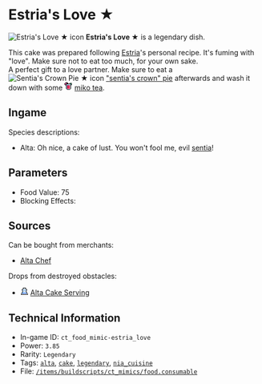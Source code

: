 # Estria's Love ★

<img src="https://raw.githubusercontent.com/Ceterai/Enternia/main/assetMissing.png" alt="Estria's Love ★ icon" loading="lazy" height=16px width="auto" /> **Estria's Love ★** is a legendary dish.

This cake was prepared following [Estria](https://ceterai.github.io/MyEnternia/Wiki/Estria)'s personal recipe. It's fuming with "love". Make sure not to eat too much, for your own sake.  
A perfect gift to a love partner. Make sure to eat a <img src="https://raw.githubusercontent.com/Ceterai/Enternia/main/assetMissing.png" alt="Sentia's Crown Pie ★ icon" loading="lazy" height=16px width="auto" /> ["sentia's crown" pie](https://ceterai.github.io/MyEnternia/Wiki/Sentia'sCrownPie) afterwards and wash it down with some <img src="https://raw.githubusercontent.com/Ceterai/Enternia/main/items/generic/food/tier2/ct_miko_tea.png" alt="Miko Tea icon" loading="lazy" height=16px width="auto" /> [miko tea](https://ceterai.github.io/MyEnternia/Wiki/MikoTea).

## Ingame

Species descriptions:

- Alta: Oh nice, a cake of lust. You won't fool me, evil [sentia](https://ceterai.github.io/MyEnternia/Wiki/sentia)!

## Parameters

- Food Value: 75
- Blocking Effects: 

## Sources

Can be bought from merchants:

- [Alta Chef](https://ceterai.github.io/MyEnternia/Wiki/AltaChef)

Drops from destroyed obstacles:

- <img src="https://raw.githubusercontent.com/Ceterai/Enternia/main/objects/alta/special/food/cake/icon.png" alt="Alta Cake Serving icon" loading="lazy" height=16px width="auto" /> [Alta Cake Serving](https://ceterai.github.io/MyEnternia/Wiki/AltaCakeServing)

## Technical Information

- In-game ID: `ct_food_mimic-estria_love`
- Power: `3.85`
- Rarity: `Legendary`
- Tags: [`alta`](https://ceterai.github.io/MyEnternia/Wiki/Tags/Alta), [`cake`](https://ceterai.github.io/MyEnternia/Wiki/Tags/Cake), [`legendary`](https://ceterai.github.io/MyEnternia/Wiki/Tags/Legendary), [`nia_cuisine`](https://ceterai.github.io/MyEnternia/Wiki/Tags/NiaCuisine)
- File: [`/items/buildscripts/ct_mimics/food.consumable`](https://github.com/Ceterai/Enternia/blob/main/items/buildscripts/ct_mimics/food.consumable)
